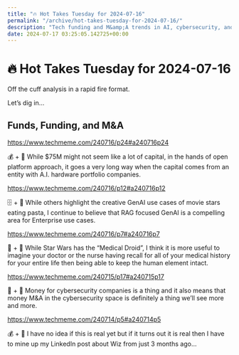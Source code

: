 ```yaml
---
title: "🔥 Hot Takes Tuesday for 2024-07-16"
permalink: "/archive/hot-takes-tuesday-for-2024-07-16/"
description: "Tech funding and M&amp;A trends in AI, cybersecurity, and GenAI discussed with a touch of humor."
date: 2024-07-17 03:25:05.142725+00:00
---
```


<h1><span style="color: rgb(0, 0, 0)">🔥 </span>Hot Takes Tuesday for 2024-07-16</h1><p>Off the cuff analysis in a rapid fire format.</p><p>Let’s dig in…</p><h2>Funds, Funding, and M&amp;A</h2><p><a target="_blank" rel="noopener noreferrer nofollow" href="https://www.techmeme.com/240716/p24#a240716p24">https://www.techmeme.com/240716/p24#a240716p24</a></p><p>💰 + 🍪 While $75M might not seem like a lot of capital, in the hands of open platform approach, it goes a very long way when the capital comes from an entity with A.I. hardware portfolio companies.</p><p><a target="_blank" rel="noopener noreferrer nofollow" href="https://www.techmeme.com/240716/p12#a240716p12">https://www.techmeme.com/240716/p12#a240716p12</a></p><p>🗄️ + 🤖 While others highlight the creative GenAI use cases of movie stars eating pasta, I continue to believe that RAG focused GenAI is a compelling area for Enterprise use cases. </p><p><a target="_blank" rel="noopener noreferrer nofollow" href="https://www.techmeme.com/240716/p7#a240716p7">https://www.techmeme.com/240716/p7#a240716p7</a></p><p>🏥 + 🤖 While Star Wars has the “Medical Droid”, I think it is more useful to imagine your doctor or the nurse having recall for all of your medical history for your entire life then being able to keep the human element intact.</p><p><a target="_blank" rel="noopener noreferrer nofollow" href="https://www.techmeme.com/240715/p17#a240715p17">https://www.techmeme.com/240715/p17#a240715p17</a></p><p>🔐 + 🤖  Money for cybersecurity companies is a thing and it also means that money M&amp;A in the cybersecurity space is definitely a thing we’ll see more and more.</p><p><a target="_blank" rel="noopener noreferrer nofollow" href="https://www.techmeme.com/240714/p5#a240714p5">https://www.techmeme.com/240714/p5#a240714p5</a></p><p>💰 + 🔐 I have no idea if this is real yet but if it turns out it is real then I have to mine up my LinkedIn post about Wiz from just 3 months ago… </p>